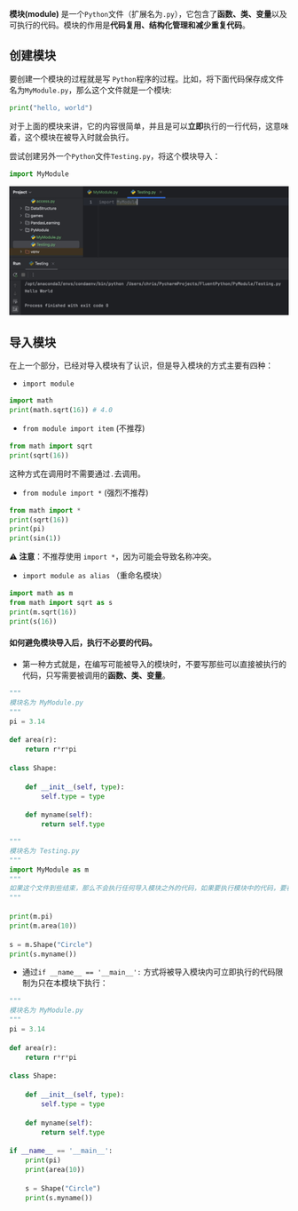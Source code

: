 
**模块(module)** 是一个`Python`文件（扩展名为`.py`），它包含了**函数、类、变量**以及可执行的代码。模块的作用是**代码复用、结构化管理和减少重复代码**。

## 创建模块

要创建一个模块的过程就是写 `Python`程序的过程。比如，将下面代码保存成文件名为`MyModule.py`，那么这个文件就是一个模块:

```python
print("hello, world")
```

对于上面的模块来讲，它的内容很简单，并且是可以**立即**执行的一行代码，这意味着，这个模块在被导入时就会执行。

尝试创建另外一个`Python`文件`Testing.py`，将这个模块导入：

```python
import MyModule
```

![ModuleTesting](ModuleTesting.jpg)


## 导入模块

在上一个部分，已经对导入模块有了认识，但是导入模块的方式主要有四种：

- `import module`
```python
import math
print(math.sqrt(16)) # 4.0
```

- `from module import item` (不推荐)

```python
from math import sqrt
print(sqrt(16))
```
这种方式在调用时不需要通过`.`去调用。

- `from module import *` (强烈不推荐)
```python
from math import *
print(sqrt(16))
print(pi)
print(sin(1))
```

**⚠️ 注意**：不推荐使用 `import *`，因为可能会导致名称冲突。

- `import module as alias` （重命名模块）
```python
import math as m
from math import sqrt as s
print(m.sqrt(16))
print(s(16))
```

#### 如何避免模块导入后，执行不必要的代码。

- 第一种方式就是，在编写可能被导入的模块时，不要写那些可以直接被执行的代码，只写需要被调用的**函数、类、变量**。

```python
"""
模块名为 MyModule.py
"""
pi = 3.14

def area(r):
	return r*r*pi

class Shape:

	def __init__(self, type):
		self.type = type

	def myname(self):
		return self.type
```

```python
"""
模块名为 Testing.py
"""
import MyModule as m
"""
如果这个文件到些结束，那么不会执行任何导入模块之外的代码，如果要执行模块中的代码，要在下面调用
"""

print(m.pi)
print(m.area(10))

s = m.Shape("Circle")
print(s.myname())
```

- 通过`if __name__ == '__main__':` 方式将被导入模块内可立即执行的代码限制为只在本模块下执行：
```python
"""
模块名为 MyModule.py
"""
pi = 3.14

def area(r):
	return r*r*pi

class Shape:

	def __init__(self, type):
		self.type = type

	def myname(self):
		return self.type

if __name__ == '__main__':
	print(pi)  
	print(area(10))  
  
	s = Shape("Circle")  
	print(s.myname())
```